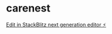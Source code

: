 # carenest

[Edit in StackBlitz next generation editor ⚡️](https://stackblitz.com/~/github.com/manvendrax7/carenest)